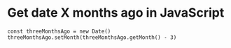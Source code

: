 # Get date X months ago in JavaScript

	const threeMonthsAgo = new Date()
	threeMonthsAgo.setMonth(threeMonthsAgo.getMonth() - 3)